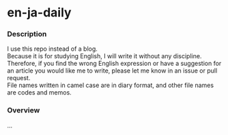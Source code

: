 # en-ja-daily

### Description
I use this repo instead of a blog.  
Because it is for studying English, I will write it without any discipline.  
Therefore, if you find the wrong English expression or have a suggestion for an article you would like me to write, please let me know in an issue or pull request.  
File names written in camel case are in diary format, and other file names are codes and memos.

### Overview
...

